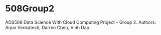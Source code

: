 # 508Group2
ADS508 Data Science With Cloud Computing Project - Group 2.  Authors: Arjun Venkatesh, Darren Chen, Vinh Dao
